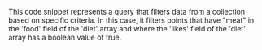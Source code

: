 This code snippet represents a query that filters data from a collection based on specific criteria. In this case, it filters points that have "meat" in the 'food' field of the 'diet' array and where the 'likes' field of the 'diet' array has a boolean value of true.